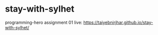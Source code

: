 # stay-with-sylhet
programming-hero assignment 01
live: https://taiyebnirjhar.github.io/stay-with-sylhet/
